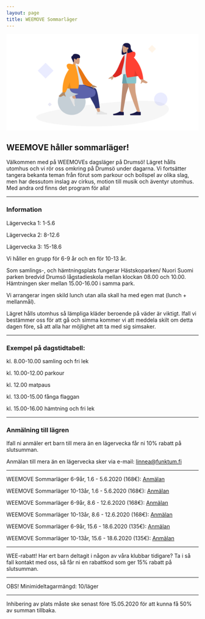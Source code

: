 ```yaml
---
layout: page
title: WEEMOVE Sommarläger
---
```


<img src="../uploads/weemove-illustration-2.png" alt="WEEMOVE illustration">


## WEEMOVE håller sommarläger!
Välkommen med på WEEMOVEs dagsläger på Drumsö! Lägret hålls utomhus och vi rör oss omkring på Drumsö under dagarna. Vi fortsätter tangera bekanta teman från förut som parkour och bollspel av olika slag, men har dessutom inslag av cirkus, motion till musik och äventyr utomhus. Med andra ord finns det program för alla! 


---

### Information

Lägervecka 1: 1-5.6

Lägervecka 2: 8-12.6

Lägervecka 3: 15-18.6

Vi håller en grupp för 6-9 år och en för 10-13 år.

Som samlings-, och hämtningsplats fungerar Hästskoparken/ Nuori Suomi parken bredvid Drumsö lågstadieskola mellan klockan 08.00 och 10.00. Hämtningen sker mellan 15.00-16.00 i samma park.

Vi arrangerar ingen skild lunch utan alla skall ha med egen mat (lunch + mellanmål). 

Lägret hålls utomhus så lämpliga kläder beroende på väder är viktigt. Ifall vi bestämmer oss för att gå och simma kommer vi att meddela skilt om detta dagen före, så att alla har möjlighet att ta med sig simsaker. 

---


### Exempel på dagstidtabell:

kl. 8.00-10.00 samling och fri lek 

kl. 10.00-12.00 parkour

kl. 12.00 matpaus

kl. 13.00-15.00 fånga flaggan

kl. 15.00-16.00 hämtning och fri lek


---

### Anmälning till lägren


Ifall ni anmäler ert barn till mera än en lägervecka får ni 10% rabatt på slutsumman.

Anmälan till mera än en lägervecka sker via e-mail: linnea@funktum.fi


---

WEEMOVE Sommarläger 6-9år, 1.6 - 5.6.2020 (168€): [Anmälan](https://weemove.tapahtumiin.fi/fi/nc/evtr/5e34361af146f3d4158b4567)

WEEMOVE Sommarläger 10-13år, 1.6 - 5.6.2020 (168€): [Anmälan](https://weemove.tapahtumiin.fi/fi/nc/evtr/5e344ae4c2692f5e438b4579)

WEEMOVE Sommarläger 6-9år, 8.6 - 12.6.2020 (168€): [Anmälan](https://weemove.tapahtumiin.fi/fi/nc/evtr/5e344bf6f146f3a9358b4568)

WEEMOVE Sommarläger 10-13år, 8.6 - 12.6.2020 (168€): [Anmälan](https://weemove.tapahtumiin.fi/fi/nc/evtr/5e344cd81dd9cc80218b4571)

WEEMOVE Sommarläger 6-9år, 15.6 - 18.6.2020 (135€): [Anmälan](https://weemove.tapahtumiin.fi/fi/events/e/weemove-sommarlager-6-9-aringar/5e344d7df146f3bb348b456e)

WEEMOVE Sommarläger 10-13år, 15.6 - 18.6.2020 (135€): [Anmälan](https://weemove.tapahtumiin.fi/fi/nc/evtr/5e344e481dd9cc80218b4574?gid=p-5e344e49c2692ff3558b4568-0&as_new=1580726457)



---


WEE-rabatt!
Har ert barn deltagit i någon av våra klubbar tidigare? Ta i så fall kontakt med oss, så får ni en rabattkod som ger 15% rabatt på slutsumman.


---

OBS! Minimideltagarmängd: 10/läger

---

Inhibering av plats måste ske senast före 15.05.2020 för att kunna få 50% av summan tillbaka.
